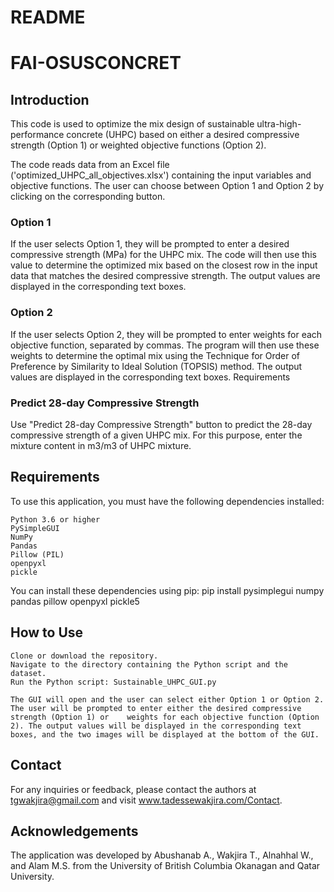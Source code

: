 # README

# FAI-OSUSCONCRET
## Introduction

This code is used to optimize the mix design of sustainable ultra-high-performance concrete (UHPC) based on either a desired compressive strength (Option 1) or weighted objective functions (Option 2).

The code reads data from an Excel file ('optimized_UHPC_all_objectives.xlsx') containing the input variables and objective functions. The user can choose between Option 1 and Option 2 by clicking on the corresponding button.

### Option 1

If the user selects Option 1, they will be prompted to enter a desired compressive strength (MPa) for the UHPC mix. The code will then use this value to determine the optimized mix based on the closest row in the input data that matches the desired compressive strength. The output values are displayed in the corresponding text boxes.

### Option 2

If the user selects Option 2, they will be prompted to enter weights for each objective function, separated by commas. The program will then use these weights to determine the optimal mix using the Technique for Order of Preference by Similarity to Ideal Solution (TOPSIS) method. The output values are displayed in the corresponding text boxes.
Requirements

### Predict 28-day Compressive Strength
Use "Predict 28-day Compressive Strength" button to predict the 28-day compressive strength of a given UHPC mix. For this purpose, enter the mixture content in m3/m3 of UHPC mixture.

## Requirements

To use this application, you must have the following dependencies installed:

    Python 3.6 or higher
    PySimpleGUI
    NumPy
    Pandas
    Pillow (PIL)
    openpyxl
    pickle
    
You can install these dependencies using pip:
pip install pysimplegui numpy pandas pillow openpyxl pickle5

## How to Use

    Clone or download the repository.
    Navigate to the directory containing the Python script and the dataset.
    Run the Python script: Sustainable_UHPC_GUI.py
    
    The GUI will open and the user can select either Option 1 or Option 2. The user will be prompted to enter either the desired compressive strength (Option 1) or    weights for each objective function (Option 2). The output values will be displayed in the corresponding text boxes, and the two images will be displayed at the bottom of the GUI.
  
## Contact

For any inquiries or feedback, please contact the authors at tgwakjira@gmail.com and visit www.tadessewakjira.com/Contact.

## Acknowledgements

The application was developed by Abushanab A., Wakjira T., Alnahhal W., and Alam M.S. from the University of British Columbia Okanagan and Qatar University.
